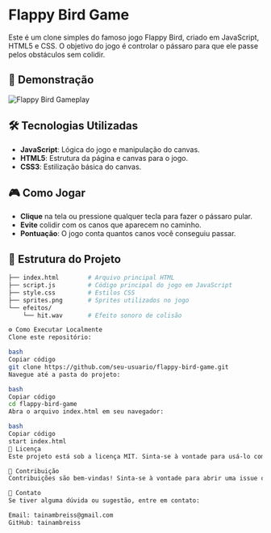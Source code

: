 # Flappy Bird Game

Este é um clone simples do famoso jogo Flappy Bird, criado em JavaScript, HTML5 e CSS. O objetivo do jogo é controlar o pássaro para que ele passe pelos obstáculos sem colidir.

## 🚀 Demonstração

![Flappy Bird Gameplay](link-para-gif-ou-imagem-do-jogo)

## 🛠️ Tecnologias Utilizadas

- **JavaScript**: Lógica do jogo e manipulação do canvas.
- **HTML5**: Estrutura da página e canvas para o jogo.
- **CSS3**: Estilização básica do canvas.

## 🎮 Como Jogar

- **Clique** na tela ou pressione qualquer tecla para fazer o pássaro pular.
- **Evite** colidir com os canos que aparecem no caminho.
- **Pontuação**: O jogo conta quantos canos você conseguiu passar.

## 📂 Estrutura do Projeto

```bash
├── index.html        # Arquivo principal HTML
├── script.js         # Código principal do jogo em JavaScript
├── style.css         # Estilos CSS
├── sprites.png       # Sprites utilizados no jogo
└── efeitos/
    └── hit.wav       # Efeito sonoro de colisão

⚙️ Como Executar Localmente
Clone este repositório:

bash
Copiar código
git clone https://github.com/seu-usuario/flappy-bird-game.git
Navegue até a pasta do projeto:

bash
Copiar código
cd flappy-bird-game
Abra o arquivo index.html em seu navegador:

bash
Copiar código
start index.html
📝 Licença
Este projeto está sob a licença MIT. Sinta-se à vontade para usá-lo como quiser.

🤝 Contribuição
Contribuições são bem-vindas! Sinta-se à vontade para abrir uma issue ou enviar um pull request.

📧 Contato
Se tiver alguma dúvida ou sugestão, entre em contato:

Email: tainambreiss@gmail.com
GitHub: tainambreiss

